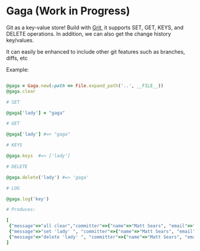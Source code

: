 Gaga (Work in Progress)
==========

Git as a key-value store! Build with [Grit](https://github.com/mojombo/grit), it supports SET, GET, KEYS, and DELETE operations. In addition, we can also get the change history key/values.

It can easily be enhanced to include other git features such as branches, diffs, etc

Example:

```ruby

@gaga = Gaga.new(:path => File.expand_path('..', __FILE__))
@gaga.clear

# SET

@gaga['lady'] = "gaga"

# GET

@gaga['lady'] #=> "gaga"

# KEYS

@gaga.keys  #=> ['lady']

# DELETE

@gaga.delete('lady') #=> 'gaga'

# LOG

@gaga.log('key')

# Produces:

[
 {"message"=>"all clear","committer"=>{"name"=>"Matt Sears", "email"=>"matt@mattsears.com"}, "committed_date"=>"2011-09-05..."},
 {"message"=>"set 'lady' ", "committer"=>{"name"=>"Matt Sears", "email"=>"matt@mattsears.com"}, "committed_date"=>"2011-09-05..."}
 {"message"=>"delete 'lady' ", "committer"=>{"name"=>"Matt Sears", "email"=>"matt@mattsears.com"}, "committed_date"=>"2011-09-05..."}
]

```
